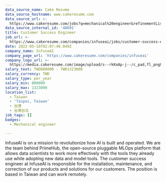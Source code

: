 ```yaml
---
data_source_name: Cake Resume
data_source_hostname: www.cakeresume.com
data_source_url: >-
  https://www.cakeresume.com/jobs?q=mechanical%20engineer&refinementList%5Blang_name%5D%5B0%5D=English&refinementList%5Bsalary_type%5D=per_year&range%5Bsalary_range%5D%5Bmin%5D=1000000&page=3
data_source_internal_id: '40691'
title: Customer Success Engineer
job_url: >-
  https://www.cakeresume.com/companies/infuseai/jobs/customer-success-engineer-c4ca25
date: 2022-05-16T02:07:40.049Z
company_name: InfuseAI
company_page_url: 'https://www.cakeresume.com/companies/infuseai'
company_logo_url: >-
  https://media.cakeresume.com/image/upload/s--rkKoAp-j--/c_pad,fl_png8,h_200,w_200/v1599116834/cxaf2uwm0l8wrvazu3ms.png
salary_text: TWD800000 - TWD1323000
salary_currency: TWD
salary_type: per_year
salary_min: 800000
salary_max: 1323000
location_list:
  - Taiwan
  - 'Taipei, Taiwan'
  - 台灣
  - 台灣台北
job_tags: []
badges:
  - Mechanical engineer

---
```


InfuseAI is on a mission to revolutionize how AI is built and operated. We are the team behind PrimeHub, the open-source pluggable MLOps platform that allows data scientists to work more effectively with the tools they already use while adopting new data and model tools. The customer success engineer at InfuseAI is responsible for the installation, maintenance, and correction of our products and solutions for our customers. The position is based in Taiwan and can work remotely.